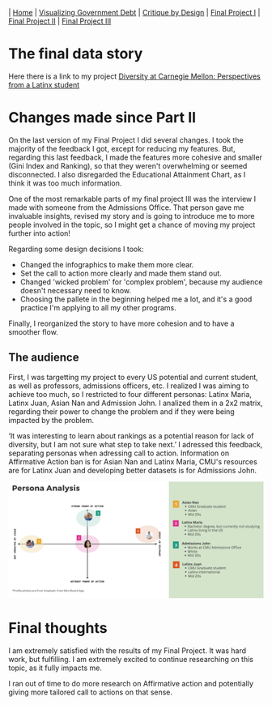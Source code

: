 | [Home](README.md) | [Visualizing Government Debt](government-debt.md) | [Critique by Design](critique-by-design.md) | [Final Project I](final_part1.md) | [Final Project II](final-project-part-two.md) | [Final Project III](final-project-part-3.md)

# The final data story

Here there is a link to my project <a href='https://preview.shorthand.com/lpoNjDKQwfNvhE5L'>Diversity at Carnegie Mellon: Perspectives from a Latinx student</a>

# Changes made since Part II

On the last version of my Final Project I did several changes. I took the majority of the feedback I got, except for reducing my features. But, regarding this last feedback, I made the features more cohesive and smaller (Gini Index and Ranking), so that they weren't overwhelming or seemed disconnected. I also disregarded the Educational Attainment Chart, as I think it was too much information.

One of the most remarkable parts of my final project III was the interview I made with someone from the Admissions Office. That person gave me invaluable insights, revised my story and is going to introduce me to more people involved in the topic, so I might get a chance of moving my project further into action!

Regarding some design decisions I took:

* Changed the infographics to make them more clear.
* Set the call to action more clearly and made them stand out.
* Changed 'wicked problem' for 'complex problem', because my audience doesn't necessary need to know.
* Choosing the pallete in the beginning helped me a lot, and it's a good practice I'm applying to all my other programs.

Finally, I reorganized the story to have more cohesion and to have a smoother flow.

## The audience

First, I was targetting my project to every US potential and current student, as well as professors, admissions officers, etc. I realized I was aiming to achieve too much, so I restricted to four different personas: Latinx Maria, Latinx Juan, Asian Nan and Admission John. I analized them in a 2x2 matrix, regarding their power to change the problem and if they were being impacted by the problem.

‘It was interesting to learn about rankings as a potential reason for lack of diversity, but I am not sure what step to take next.’ I adressed this feedback, separating personas when adressing call to action. Information on Affirmative Action ban is for Asian Nan and Latinx Maria, CMU's resources are for Latinx Juan and developing better datasets is for Admissions John.

<img src="docs/assets/Personas.png" width="800px"> 

# Final thoughts

I am extremely satisfied with the results of my Final Project. It was hard work, but fulfilling. I am extremely excited to continue researching on this topic, as it fully impacts me.

I ran out of time to do more research on Affirmative action and potentially giving more tailored call to actions on that sense.
